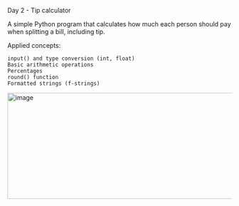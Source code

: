 Day 2 - Tip calculator

A simple Python program that calculates how much each person should pay when splitting a bill, including tip.

Applied concepts:

    input() and type conversion (int, float)
    Basic arithmetic operations
    Percentages
    round() function
    Formatted strings (f-strings)

<img width="659" height="238" alt="image" src="https://github.com/user-attachments/assets/f6b2ca33-b1ab-4c44-a23f-b4139d8a8b12" />

